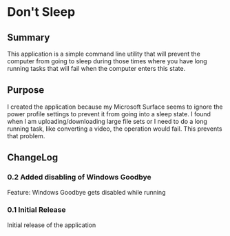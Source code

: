 # Don't Sleep

## Summary

This application is a simple command line utility that will prevent the computer from going to sleep during those times where you have long running tasks that will fail when the computer enters this state.

## Purpose
I created the application because my Microsoft Surface seems to ignore the power profile settings to prevent it from going into a sleep state. I found when I am uploading/downloading large file sets or I need to do a long running task, like converting a video, the operation would fail. This prevents that problem.

## ChangeLog

### 0.2 Added disabling of Windows Goodbye

Feature: Windows Goodbye gets disabled while running

### 0.1 Initial Release

Initial release of the application